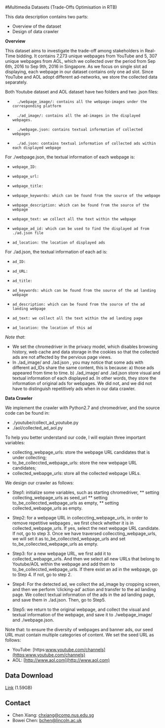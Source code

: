 #Multimedia Datasets (Trade-Offs Optimisation in RTB)

This data description contains two parts:
* Overview of the dataset
* Design of data crawler

**Overview**

This dataset aims to investigate the trade-off among stakeholders in Real-Time bidding. It contains 7,273 unique webpages from YouTube and 5, 307 unique webpages from AOL, which we collected  over the period from Sep 6th, 2016 to Sep 9th, 2016 in Singapore. As we focus on single slot ad displaying, each webpage in our dataset contains only one ad slot. Since YouTube and AOL adopt different ad-networks, we store the collected data separately. 

Both Youtube dataset and AOL dataset have two folders and two .json files:
*       ./webpage_image/: contains all the webpage-images under the corresponding platform
*       ./ad_image/: contains all the ad-images in the displayed webpages. 
*       ./webpage.json: contains textual information of collected webpages
*       ./ad.json: contains textual information of collected ads within each displayed webpage

For ./webpage.json, the textual information of each webpage is:
*     webpage_ID:
*     webpage_url:
*     webpage_title:
*     webpage_keywords: which can be found from the source of the webpage
*     webpage_description: which can be found from the source of the webpage
*     webpage_text: we collect all the text within the webpage
*     webpage_ad_id: which can be used to find the displayed ad from ./ad.json file
*     ad_location: the location of displayed ads

For ./ad.json, the textual information of each ad is:
*     ad_ID:
*     ad_URL:
*     ad_title:
*     ad_keywords: which can be found from the source of the ad landing webpage
*     ad_description: which can be found from the source of the ad landing webpage
*     ad_text: we collect all the text within the ad landing page
*     ad_location: the location of this ad

*Note that*: 
* We set the chromedriver in the privacy model, which disables browsing history, web cache and data storage in the cookies so that the collected ads are not affected by the pervious page views.
* In ./ad_image/ and ./ad.json , you may notice that some ads with different ad_IDs share the same content, this is because: a) those ads appeared from time to time.  b) ./ad_image/ and ./ad.json store visual and textual information of each displayed ad. In other words, they store the information of original ads for webpages. We did not, and we did not have to distinguish repetitively ads when in our data crawler.
 
**Data Crawler**

We implement the crawler with Python2.7 and chromedriver, and the source code can be found in: 
* ./youtube/collect_ad_youtube.py
* ./aol/collected_ad_aol.py

To help you better understand our code, I will explain three important variables:
* collecting_webpage_urls: store the webpage URL candidates that is under collecting;
* to_be_colleccted_webpage_urls: store the new webpage URL candidates;
* collected_webapge_urls: store all the collected webpage URLs. 

We design our crawler as follows: 
* Step1: initialize some variables, such as starting chromedriver, 
**      setting collecting_webpage_urls as seed_url
**      setting to_be_colleccted_webpage_urls as empty, 
**      setting collected_webapge_urls as empty. 

* Step2: for a webpage URL in colleccting_webpage_urls, in order to remove repetitive webpages , we first check whether it is in collected_webpage_urls. If yes, select the next webpage URL candidate. If not, go to step 3. Once we have traversed colleccting_webpage_urls, we will set it as to_be_colleccted_webpage_urls and set to_be_colleccted_webpage_urls as empty. 

* Step3: for a new webpage URL, we first add it to collected_webapge_urls. And then we select all new URLs that belong to Youtube/AOL within the webpage and add them to  to_be_colleccted_webpage_urls. If there exist an ad in the webpage, go to Step 4. If not, go to step 2.

* Step4: For the detected ad, we collect the ad_image by cropping screen, and then we perform ‘clicking-ad’ action and transfer to the ad landing page. We collect textual information of the ads in the ad landing page, and save them in ./ad.json. Then, go to Step5.

* Step5: we return to the original webpage, and collect the visual and textual information of the webpage, and save it to ./webpage_image/ and ./webpage.json.   

Note that: to ensure the diversity of webpages and banner ads, our seed URL must contain multiple categories of content. We set the seed URL as follows:
* YouTube: [https:www.youtube.com/channels](https:www.youtube.com/channels)
* AOL: [http://www.aol.com](http://www.aol.com)

## Data Download
[Link](https://www.dropbox.com/s/hbbinjgbpe8of5g/RTBTradeoffsMultimediaDataset.7z?dl=0) (1.59GB)


## Contact 
- Chen Xiang: [chxiang@comp.nus.edu.sg](mailto:chxiang@comp.nus.edu.sg)
- Bowei Chen: [bchen@lincoln.ac.uk](mailto:bchen@lincoln.ac.uk) 
